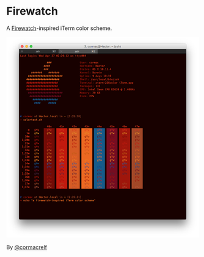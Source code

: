 # Firewatch

A [Firewatch](http://www.firewatchgame.com)-inspired iTerm color scheme.

![Screenshot](/screenshot.png)

By [@cormacrelf](http://twitter.com/cormacrelf)
